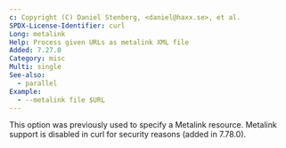 ```yaml
---
c: Copyright (C) Daniel Stenberg, <daniel@haxx.se>, et al.
SPDX-License-Identifier: curl
Long: metalink
Help: Process given URLs as metalink XML file
Added: 7.27.0
Category: misc
Multi: single
See-also:
  - parallel
Example:
  - --metalink file $URL
---
```


This option was previously used to specify a Metalink resource. Metalink
support is disabled in curl for security reasons (added in 7.78.0).

